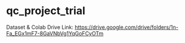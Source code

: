 # qc_project_trial
Dataset & Colab Drive Link: https://drive.google.com/drive/folders/1n-Fa_EGx1mF7-8GaVNbVg1YqGoFCyOTm

